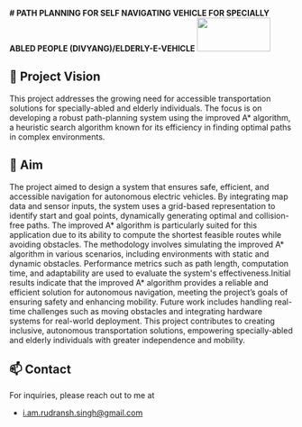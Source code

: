 **# PATH PLANNING FOR SELF NAVIGATING VEHICLE FOR SPECIALLY ABLED PEOPLE (DIVYANG)/ELDERLY-E-VEHICLE** <img src="https://github.com/user-attachments/assets/19f82c26-9028-43e8-8e55-b94fa266fb06" width="130" height="60"/>

## 🌟 Project Vision
This project addresses the growing need for accessible transportation solutions for specially-abled and
elderly individuals. The focus is on developing a robust path-planning system using the improved A*
algorithm, a heuristic search algorithm known for its efficiency in finding optimal paths in complex
environments.

## 🌟 Aim

The project aimed to design a system that ensures safe, efficient, and accessible navigation for
autonomous electric vehicles. By integrating map data and sensor inputs, the system uses a grid-based
representation to identify start and goal points, dynamically generating optimal and collision-free
paths. The improved A* algorithm is particularly suited for this application due to its ability to
compute the shortest feasible routes while avoiding obstacles.
The methodology involves simulating the improved A* algorithm in various scenarios, including
environments with static and dynamic obstacles. Performance metrics such as path length,
computation time, and adaptability are used to evaluate the system's effectiveness.Initial results
indicate that the improved A* algorithm provides a reliable and efficient solution for autonomous
navigation, meeting the project’s goals of ensuring safety and enhancing mobility. Future work
includes handling real-time challenges such as moving obstacles and integrating hardware systems for
real-world deployment. This project contributes to creating inclusive, autonomous transportation
solutions, empowering specially-abled and elderly individuals with greater independence and
mobility.

## 📫 Contact

For inquiries, please reach out to me at 
-  i.am.rudransh.singh@gmail.com
